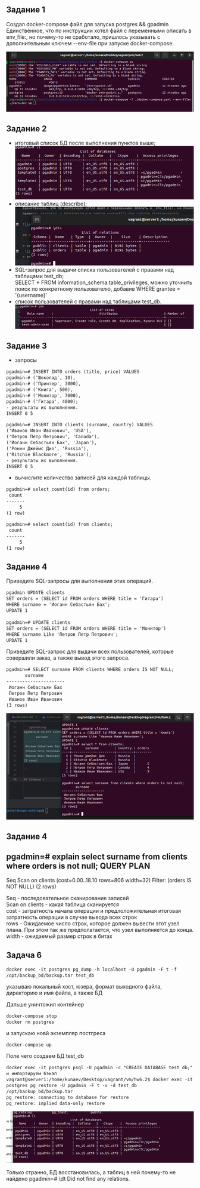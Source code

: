 ## Задание 1
Создал docker-compose файл для запуска postgres && gpadmin
Единственное, что по инструкции хотел файл с переменными описать в  env_file:, но почему-то не сработало,
пришлось указывать с дополнительным ключем --env-file при запуске docker-compose.

![img.png](img/img.png)

## Задание 2

* итоговый список БД после выполнения пунктов выше;
 ![img_1.png](img/img_1.png)
* описание таблиц (describe);
 ![img_2.png](img/img_2.png)
* SQL-запрос для выдачи списка пользователей с правами над таблицами test_db; \
SELECT * FROM information_schema.table_privileges, можно уточнить поиск по конкретному пользователю, добавив WHERE grantee = '{username}'
* список пользователей с правами над таблицами test_db.
![img_3.png](img/img_3.png)

## Задание 3

- запросы

```ignorelang
pgadmin=# INSERT INTO orders (title, price) VALUES
pgadmin-# ('Шоколад', 10),
pgadmin-# ('Принтер', 3000),
pgadmin-# ('Книга', 500),
pgadmin-# ('Монитор', 7000),
pgadmin-# ('Гитара', 4000);
- результаты их выполнения.
INSERT 0 5
```

```commandline
pgadmin=# INSERT INTO clients (surname, country) VALUES
('Иванов Иван Иванович', 'USA'),
('Петров Петр Петрович', 'Canada'),
('Иоганн Себастьян Бах', 'Japan'),
('Ронни Джеймс Дио', 'Russia'),
('Ritchie Blackmore', 'Russia');
- результаты их выполнения.
INSERT 0 5
```
* вычислите количество записей для каждой таблицы.
```ignorelang
pgadmin=# select count(id) from orders;
 count 
-------
     5
(1 row)
```

```ignorelang
pgadmin=# select count(id) from clients;
 count 
-------
     5
(1 row)
```

## Задание 4

Приведите SQL-запросы для выполнения этих операций.

```commandline
pgadmin UPDATE clients
SET orders = (SELECT id FROM orders WHERE title = 'Гитара')
WHERE surname = 'Иоганн Себастьян Бах';
UPDATE 1

pgadmin=# UPDATE clients
SET orders = (SELECT id FROM orders WHERE title = 'Монитор')
WHERE surname Like 'Петров Петр Петрович';
UPDATE 1
```

Приведите SQL-запрос для выдачи всех пользователей, которые совершили заказ, а также вывод этого запроса.

```ignorelang
pgadmin=# SELECT surname FROM clients WHERE orders IS NOT NULL;
       surname        
----------------------
 Иоганн Себастьян Бах
 Петров Петр Петрович
 Иванов Иван Иванович
(3 rows)

```

![img_5.png](img/img_5.png)

## Задание 4

pgadmin=# explain select surname from clients where orders is not null;
                        QUERY PLAN                         
-----------------------------------------------------------
 Seq Scan on clients  (cost=0.00..18.10 rows=806 width=32)
   Filter: (orders IS NOT NULL)
(2 rows)

Seq - последовательное сканирование записей \
Scan on clients - какая таблица сканируется \
cost - затратность начала операции и предлоложительная итоговая затратность операции в случае вывода всех строк \
rows - Ожидаемое число строк, которое должен вывести этот узел плана. При этом так же предполагается, что узел выполняется до конца. \
width - ожидаемый размер строк в битах

## Задача 6

```ignorelang
docker exec -it postgres pg_dump -h localhost -U pgadmin -F t -f /opt/backup_bd/backup.tar test_db
```
указываю локальный хост, юзера, формат выходного файла, директорию и имя файла, а также БД

Дальше уничтожил контейнер

```ignorelang
docker-compose stop
docker rm postgres
```
и запускаю новй экземпляр постгреса
```
docker-compose up
```
Поле чего создаем БД test_db

```ignorelang
docker exec -it postgres psql -U pgadmin -c "CREATE DATABASE test_db;"
и импортируем бэкап
vagrant@server1:/home/kunaev/Desktop/vagrant/vm/hw6.2$ docker exec -it postgres pg_restore -U pgadmin -F t -v -d test_db /opt/backup_bd/backup.tar
pg_restore: connecting to database for restore
pg_restore: implied data-only restore
```
![img_6.png](img/img_6.png)

Только странно, БД восстановилась, а таблиц в ней почему-то не найдено
pgadmin=# \dt
Did not find any relations.




